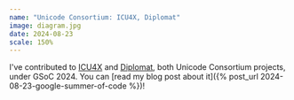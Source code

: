 ```yaml
---
name: "Unicode Consortium: ICU4X, Diplomat"
image: diagram.jpg
date: 2024-08-23
scale: 150%
---
```


I've contributed to [ICU4X](https://github.com/unicode-org/icu4x/) and [Diplomat](https://github.com/rust-diplomat/diplomat/), both Unicode Consortium projects, under GSoC 2024. You can [read my blog post about it]({% post_url 2024-08-23-google-summer-of-code %})!
